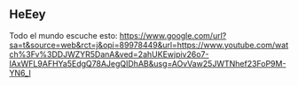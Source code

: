 ## HeEey

Todo el mundo escuche esto:
https://www.google.com/url?sa=t&source=web&rct=j&opi=89978449&url=https://www.youtube.com/watch%3Fv%3DDJWZYR5DanA&ved=2ahUKEwjpiv26o7-IAxWFL9AFHYa5EdgQ78AJegQIDhAB&usg=AOvVaw25JWTNhef23FoP9M-YN6_I
